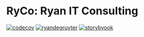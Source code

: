 # RyCo: Ryan IT Consulting

[![codecov](https://codecov.io/gh/ryandegruyter/ryco/branch/master/graph/badge.svg)](https://codecov.io/gh/ryandegruyter/ryco)
[![ryandegruyter](https://circleci.com/gh/ryandegruyter/ryco/tree/master.svg?style=shield)](https://app.circleci.com/pipelines/github/ryandegruyter/ryco?branch=master)
[![storybyook](https://raw.githubusercontent.com/storybookjs/brand/master/badge/badge-storybook.svg)](https://www.chromatic.com/builds?appId=5ec733a4da747c0022851455)
